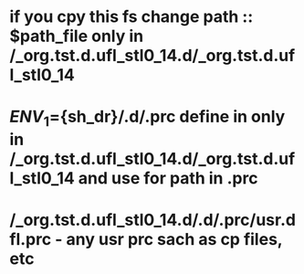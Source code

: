 # if you cpy this fs change path :: $path_file  only in /_org.tst.d.ufl_stl0_14.d/_org.tst.d.ufl_stl0_14
# ${ENV_1}=${sh_dr}/.d/.prc define in only in /_org.tst.d.ufl_stl0_14.d/_org.tst.d.ufl_stl0_14 and use for path in .prc
# /_org.tst.d.ufl_stl0_14.d/.d/.prc/usr.dfl.prc - any usr prc sach as cp files, etc